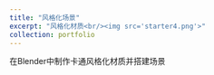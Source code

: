 ```yaml
---
title: "风格化场景"
excerpt: "风格化材质<br/><img src='starter4.png'>"
collection: portfolio
---
```


在Blender中制作卡通风格化材质并搭建场景
